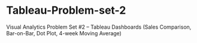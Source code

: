 # Tableau-Problem-set-2
Visual Analytics Problem Set #2 – Tableau Dashboards (Sales Comparison, Bar-on-Bar, Dot Plot, 4-week Moving Average)
